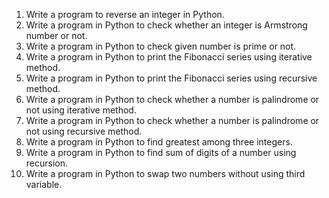 1. Write a program to reverse an integer in Python.  
2. Write a program in Python to check whether an integer is Armstrong number or not.   
3. Write a program in Python to check given number is prime or not.  
4. Write a program in Python to print the Fibonacci series using iterative method.  
5. Write a program in Python to print the Fibonacci series using recursive method.  
6. Write a program in Python to check whether a number is palindrome or not using iterative method.  
7. Write a program in Python to check whether a number is palindrome or not using recursive method.
8. Write a program in Python to find greatest among three integers.  
9. Write a program in Python to find sum of digits of a number using recursion.  
10. Write a program in Python to swap two numbers without using third variable.  